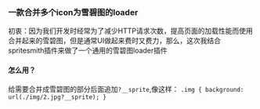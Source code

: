 ### 一款合并多个icon为雪碧图的loader
初衷：因为我们开发时经常为了减少HTTP请求次数，提高页面的加载性能而使用合并起来的雪碧图，但是通常UI做起来费时又费力，那么，这次我结合spritesmith插件来做了一个通用的雪碧图loader插件

#### 怎么用？
给需要合并成雪碧图的部分后面追加`?__sprite`,像这样：
`.img {
    background: url(./img/2.jpg?__sprite);
}`